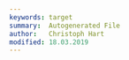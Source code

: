 ```yaml
---
keywords: target
summary:  Autogenerated File
author:   Christoph Hart
modified: 18.03.2019
---
```

